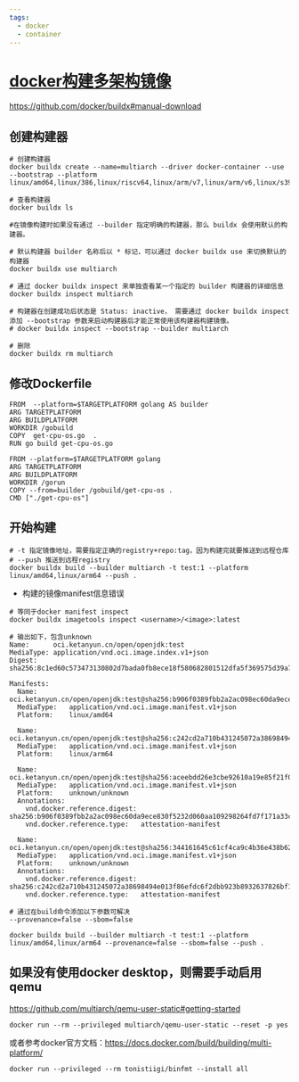 ```yaml
---
tags:
  - docker
  - container
---
```


# [docker构建多架构镜像](https://www.zhaowenyu.com/docker-doc/best-practices/mult-arch-image.html#%E5%9F%BA%E4%BA%8E-manifest-%E7%9A%84%E6%96%B9%E5%BC%8F%E7%BB%84%E5%90%88%E5%A4%9A%E5%B9%B3%E5%8F%B0%E6%9E%B6%E6%9E%84%E9%95%9C%E5%83%8F)

https://github.com/docker/buildx#manual-download

## 创建构建器

```shell
# 创建构建器
docker buildx create --name=multiarch --driver docker-container --use --bootstrap --platform linux/amd64,linux/386,linux/riscv64,linux/arm/v7,linux/arm/v6,linux/s390x,linux/ppc64le,linux/arm64

# 查看构建器
docker buildx ls

#在镜像构建时如果没有通过 --builder 指定明确的构建器，那么 buildx 会使用默认的构建器。

# 默认构建器 builder 名称后以 * 标记，可以通过 docker buildx use 来切换默认的构建器
docker buildx use multiarch

# 通过 docker buildx inspect 来单独查看某一个指定的 builder 构建器的详细信息
docker buildx inspect multiarch

# 构建器在创建成功后状态是 Status: inactive， 需要通过 docker buildx inspect 添加 --bootstrap 参数来启动构建器后才能正常使用该构建器构建镜像。
# docker buildx inspect --bootstrap --builder multiarch

# 删除
docker buildx rm multiarch
```

## 修改Dockerfile

```shell
FROM  --platform=$TARGETPLATFORM golang AS builder
ARG TARGETPLATFORM
ARG BUILDPLATFORM
WORKDIR /gobuild
COPY  get-cpu-os.go  .
RUN go build get-cpu-os.go

FROM --platform=$TARGETPLATFORM golang
ARG TARGETPLATFORM
ARG BUILDPLATFORM
WORKDIR /gorun
COPY --from=builder /gobuild/get-cpu-os .
CMD ["./get-cpu-os"]
```

## 开始构建

```shell
# -t 指定镜像地址，需要指定正确的registry+repo:tag，因为构建完就要推送到远程仓库
# --push 推送到远程registry
docker buildx build --builder multiarch -t test:1 --platform linux/amd64,linux/arm64 --push .
```

- 构建的镜像manifest信息错误

```shell
# 等同于docker manifest inspect
docker buildx imagetools inspect <username>/<image>:latest

# 输出如下，包含unknown
Name:      oci.ketanyun.cn/open/openjdk:test
MediaType: application/vnd.oci.image.index.v1+json
Digest:    sha256:8c1ed60c573473130802d7bada0fb8ece18f580682801512dfa5f369575d39a7

Manifests:
  Name:        oci.ketanyun.cn/open/openjdk:test@sha256:b906f0389fbb2a2ac098ec60da9ece830f5232d060aa109298264fd7f171a33c
  MediaType:   application/vnd.oci.image.manifest.v1+json
  Platform:    linux/amd64

  Name:        oci.ketanyun.cn/open/openjdk:test@sha256:c242cd2a710b431245072a38698494e013f86efdc6f2dbb923b8932637826bf1
  MediaType:   application/vnd.oci.image.manifest.v1+json
  Platform:    linux/arm64

  Name:        oci.ketanyun.cn/open/openjdk:test@sha256:aceebdd26e3cbe92610a19e85f21f043c22d4c2f907d8988cccb6dbcb08100d3
  MediaType:   application/vnd.oci.image.manifest.v1+json
  Platform:    unknown/unknown
  Annotations:
    vnd.docker.reference.digest: sha256:b906f0389fbb2a2ac098ec60da9ece830f5232d060aa109298264fd7f171a33c
    vnd.docker.reference.type:   attestation-manifest

  Name:        oci.ketanyun.cn/open/openjdk:test@sha256:344161645c61cf4ca9c4b36e438b626b12908e45916900d3bdddc4d170dbb7e4
  MediaType:   application/vnd.oci.image.manifest.v1+json
  Platform:    unknown/unknown
  Annotations:
    vnd.docker.reference.digest: sha256:c242cd2a710b431245072a38698494e013f86efdc6f2dbb923b8932637826bf1
    vnd.docker.reference.type:   attestation-manifest
```

```shell
# 通过在build命令添加以下参数可解决
--provenance=false --sbom=false

docker buildx build --builder multiarch -t test:1 --platform linux/amd64,linux/arm64 --provenance=false --sbom=false --push .
```

## 如果没有使用docker desktop，则需要手动启用qemu

https://github.com/multiarch/qemu-user-static#getting-started

```shell
docker run --rm --privileged multiarch/qemu-user-static --reset -p yes
```

或者参考docker官方文档：https://docs.docker.com/build/building/multi-platform/

```shell
docker run --privileged --rm tonistiigi/binfmt --install all
```
